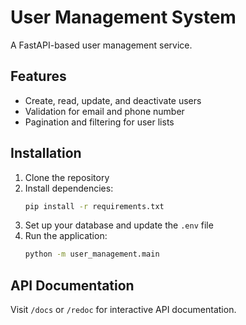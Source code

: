 # User Management System

A FastAPI-based user management service.

## Features

- Create, read, update, and deactivate users
- Validation for email and phone number
- Pagination and filtering for user lists

## Installation

1. Clone the repository
2. Install dependencies:
   ```bash
   pip install -r requirements.txt
   ```
3. Set up your database and update the `.env` file
4. Run the application:
   ```bash
   python -m user_management.main
   ```

## API Documentation

Visit `/docs` or `/redoc` for interactive API documentation.